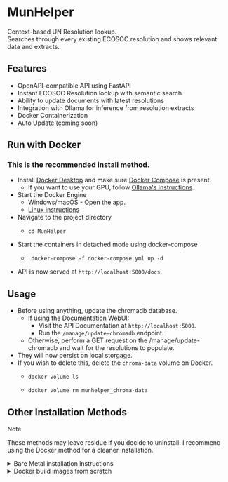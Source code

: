 # MunHelper
Context-based UN Resolution lookup. <br>
Searches through every existing ECOSOC resolution and shows relevant data and extracts.
## Features
- OpenAPI-compatible API using FastAPI
- Instant ECOSOC Resolution lookup with semantic search
- Ability to update documents with latest resolutions
- Integration with Ollama for inference from resolution extracts
- Docker Containerization
- Auto Update (coming soon)

## Run with Docker
### This is the recommended install method.
- Install [Docker Desktop](https://www.docker.com/products/docker-desktop/) and make sure [Docker Compose](https://docs.docker.com/compose/install/) is present.
  - If you want to use your GPU, follow [Ollama's instructions](https://ollama.com/blog/ollama-is-now-available-as-an-official-docker-image).
- Start the Docker Engine
  - Windows/macOS - Open the app.
  - [Linux instructions](https://docs.docker.com/config/daemon/start/)
- Navigate to the project directory
  - ```shell
    cd MunHelper
    ```
- Start the containers in detached mode using docker-compose
  - ```shell
     docker-compose -f docker-compose.yml up -d
    ```
- API is now served at `http://localhost:5000/docs`.

## Usage
- Before using anything, update the chromadb database.
  - If using the Documentation WebUI:
    - Visit the API Documentation at `http://localhost:5000`.
    - Run the `/manage/update-chromadb` endpoint.
  - Otherwise, perform a GET request on the /manage/update-chromadb and wait for the resolutions to populate.
- They will now persist on local storgage.
- If you wish to delete this, delete the `chroma-data` volume on Docker.
  - ```shell
    docker volume ls
    ```
  - ```shell
    docker volume rm munhelper_chroma-data
    ```


## Other Installation Methods 

> [!NOTE]
> These methods may leave residue if you decide to uninstall.
> I recommend using the Docker method for a cleaner installation.

<details>

<summary>
Bare Metal installation instructions
</summary>

## Installation - Bare Metal
- Clone the repository
  - ```shell
    git clone https://github.com/Mahasvan/Munhelper
    ```
- Install the dependencies
  - ```shell
    pip install -r requirements.txt
    ```
- Set up the ChromaDB database
  - Run the server using 
  - ```shell
    chroma run
    ```

- Install Ollama and pull preferred model 
  - ```shell
    ollama pull llama3
    ```
- Set up environment variables (refer `app.py`)
- Start the API
  - ```shell
    python app.py
    ```
- Access the API
  - ```shell
    http://localhost:5000/docs
    ```
</details>

<details>
<summary>Docker build images from scratch</summary>

## Run with Docker (build images from scratch)
- Follow all steps in the [Docker Instructions](#run-with-docker) until the last step.
- Start the containers using `docker-compose-build` instead of `docker-compose`
  - ```shell
     docker-compose -f docker-compose-build.yml up -d
    ```

</details>